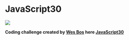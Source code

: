 # JavaScript30
![](https://javascript30.com/images/JS3-social-share.png)

<b>Coding challenge created by [Wes Bos](https://twitter.com/wesbos?lang=es) here [JavaScript30](https://javascript30.com/)</b>
